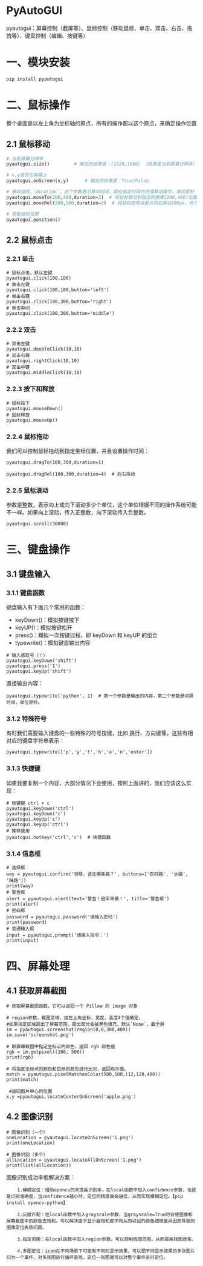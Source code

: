 # PyAutoGUI

pyautogui：屏幕控制（截屏等）、鼠标控制（移动鼠标、单击、双击、右击、拖拽等）、键盘控制（编辑、按键等）

# 一、模块安装

```python
pip install pyautogui
```

# 二、鼠标操作

整个桌面是以左上角为坐标轴的原点，所有的操作都以这个原点，来确定操作位置

## 2.1 鼠标移动

```python
# 当前屏幕分辨率
pyautogui.size()         # 输出的结果是：(1920,1080) （结果是当前屏幕分辨率）

# x,y是否在屏幕上
pyautogui.onScreen(x,y)      # 输出的结果是：True/False

# 移动鼠标,`duration`，这个参数表示移动时间，即在指定时间内完成移动操作，单位是秒
pyautogui.moveTo(200,400,duration=2)  # 将鼠标移动到指定的像素(200,400)位置
pyautogui.moveRel(200,500,duration=2)  # 将鼠标按照当前点向右移动200px，向下移动500px这个方向移动

# 获取鼠标位置
pyautogui.position()
```

## 2.2 鼠标点击

### 2.2.1 单击

```
# 鼠标点击，默认左键
pyautogui.click(100,100)   
# 单击左键
pyautogui.click(100,100,button='left')  
# 单击右键
pyautogui.click(100,300,button='right') 
# 单击中间 
pyautogui.click(100,300,button='middle')  
```

### 2.2.2 双击

```
# 双击左键
pyautogui.doubleClick(10,10)  
# 双击右键
pyautogui.rightClick(10,10)   
# 双击中键
pyautogui.middleClick(10,10) 
```

### 2.2.3 按下和释放

```
# 鼠标按下
pyautogui.mouseDown()   
# 鼠标释放
pyautogui.mouseUp()
```

### 2.2.4 鼠标拖动

我们可以控制鼠标拖动到指定坐标位置，并且设置操作时间：

```
pyautogui.dragTo(100,300,duration=1)   

pyautogui.dragRel(100,300,duration=4)  # 向右拖动
```

### 2.2.5 鼠标滚动

参数是整数，表示向上或向下滚动多少个单位，这个单位根据不同的操作系统可能不一样。如果向上滚动，传入正整数，向下滚动传入负整数。

```
pyautogui.scroll(30000) 
```

# 三、键盘操作

## 3.1 键盘输入

### 3.1.1 键盘函数

键盘输入有下面几个常用的函数：

- keyDown()：模拟按键按下
- keyUP()：模拟按键松开
- press()：模拟一次按键过程，即 keyDown 和 keyUP 的组合
- typewrite()：模拟键盘输出内容

```
# 输入感叹号（！）
pyautogui.keyDown('shift')    
pyautogui.press('1')    
pyautogui.keyUp('shift')   
```

直接输出内容：

```
pyautogui.typewrite('python', 1)  # 第一个参数是输出的内容，第二个参数是间隔时间，单位是秒。
```

### 3.1.2 特殊符号

有时我们需要输入键盘的一些特殊的符号按键，比如 换行、方向键等，这些有相对应的键盘字符串表示：

```
pyautogui.typewrite(['p','y','t','h','o','n','enter'])   
```

### 3.1.3 快捷键

如果我要复制一个内容，大部分情况下会使用，按照上面讲的，我们应该这么实现：

```
# 快键键 ctrl + c
pyautogui.keyDown('ctrl')
pyautogui.keyDown('c')
pyautogui.keyUp('c')
pyautogui.keyUp('ctrl')
# 推荐使用
pyautogui.hotkey('ctrl','c')  # 快捷函数
```

### 3.1.4 信息框

```
# 选择框
way = pyautogui.confirm('领导，该走哪条路？', buttons=['农村路', '水路', '陆路'])
print(way)
# 警告框
alert = pyautogui.alert(text='警告！敌军来袭！', title='警告框')
print(alert)
# 密码框
password = pyautogui.password('请输入密码')
print(password)
# 普通输入框
input = pyautogui.prompt('请输入指令：')
print(input)
```

# 四、屏幕处理

## 4.1 获取屏幕截图

```
# 获取屏幕截图函数，它可以返回一个 Pillow 的 image 对象

# region参数，截图区域，由左上角坐标、宽度、高度4个值确定，
#如果指定区域超出了屏幕范围，超出部分会被黑色填充，默认`None`，截全屏 
im = pyautogui.screenshot(region(0,0,300,400))
im.save('screenshot.png')

# 取屏幕截图中指定坐标点的颜色，返回 rgb 颜色值
rgb = im.getpixel((100, 500))
print(rgb)

# 将指定坐标点的颜色和目标的颜色进行比对，返回布尔值。
match = pyautogui.pixelMatchesColor(500,500,(12,120,400))
print(match)

 #返回图片中心的位置
x,y =pyautogui.locateCenterOnScreen('apple.png')     
```

## 4.2 图像识别

```
# 图像识别（一个）
oneLocation = pyautogui.locateOnScreen('1.png')
print(oneLocation)  

# 图像识别（多个）
allLocation = pyautogui.locateAllOnScreen('1.png')
print(list(allLocation))
```

图像识别成功率低解决方案：

        1.模糊定位：借助opencv的来提高识别率，在local函数中加入confidence参数，也就是识别准确度，当confidence越小时，定位的精度就会越低，从而实现模糊定位。【pip install opencv-python】
    
        2.灰度匹配：在local函数中加入grayscale参数，当grayscale=True时会使图像和屏幕截图中的颜色去饱和，可以解决由于显示器饱和度不同从而引起的颜色细微差异因而导致的图像定位失败问题。
    
        3.指定范围：在local函数中加入region参数，可以控制找图范围，从而提高找图效率。
    
        4.多图定位：icon在不同场景下可能有不同的显示效果，可以把不同显示效果的多张图片归为一个事件，对多张图进行循环查找，定位一张图就可以对整个事件进行定位。

